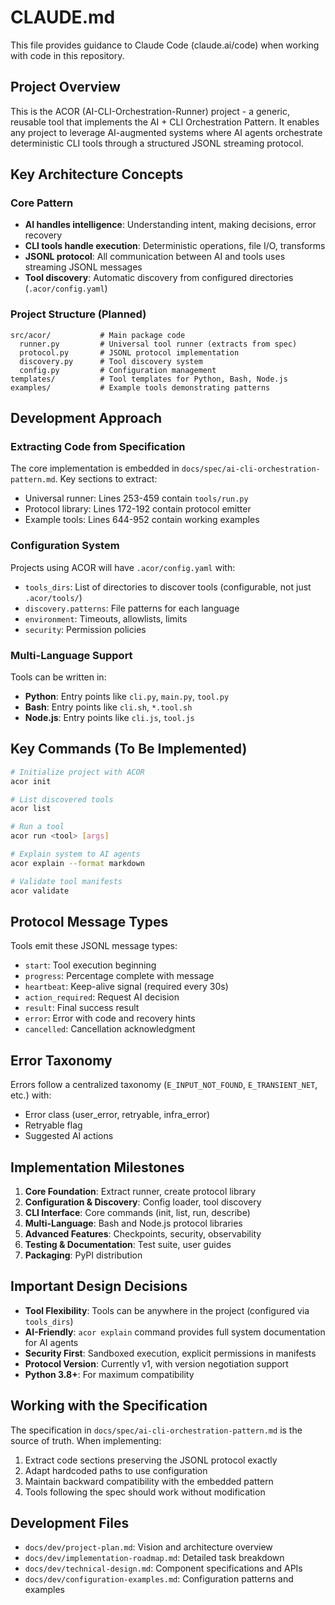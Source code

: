 # CLAUDE.md

This file provides guidance to Claude Code (claude.ai/code) when working with code in this repository.

## Project Overview

This is the ACOR (AI-CLI-Orchestration-Runner) project - a generic, reusable tool that implements the AI + CLI Orchestration Pattern. It enables any project to leverage AI-augmented systems where AI agents orchestrate deterministic CLI tools through a structured JSONL streaming protocol.

## Key Architecture Concepts

### Core Pattern
- **AI handles intelligence**: Understanding intent, making decisions, error recovery
- **CLI tools handle execution**: Deterministic operations, file I/O, transforms
- **JSONL protocol**: All communication between AI and tools uses streaming JSONL messages
- **Tool discovery**: Automatic discovery from configured directories (`.acor/config.yaml`)

### Project Structure (Planned)
```
src/acor/           # Main package code
  runner.py         # Universal tool runner (extracts from spec)
  protocol.py       # JSONL protocol implementation
  discovery.py      # Tool discovery system
  config.py         # Configuration management
templates/          # Tool templates for Python, Bash, Node.js
examples/           # Example tools demonstrating patterns
```

## Development Approach

### Extracting Code from Specification
The core implementation is embedded in `docs/spec/ai-cli-orchestration-pattern.md`. Key sections to extract:
- Universal runner: Lines 253-459 contain `tools/run.py`
- Protocol library: Lines 172-192 contain protocol emitter
- Example tools: Lines 644-952 contain working examples

### Configuration System
Projects using ACOR will have `.acor/config.yaml` with:
- `tools_dirs`: List of directories to discover tools (configurable, not just `.acor/tools/`)
- `discovery.patterns`: File patterns for each language
- `environment`: Timeouts, allowlists, limits
- `security`: Permission policies

### Multi-Language Support
Tools can be written in:
- **Python**: Entry points like `cli.py`, `main.py`, `tool.py`
- **Bash**: Entry points like `cli.sh`, `*.tool.sh`
- **Node.js**: Entry points like `cli.js`, `tool.js`

## Key Commands (To Be Implemented)

```bash
# Initialize project with ACOR
acor init

# List discovered tools
acor list

# Run a tool
acor run <tool> [args]

# Explain system to AI agents
acor explain --format markdown

# Validate tool manifests
acor validate
```

## Protocol Message Types

Tools emit these JSONL message types:
- `start`: Tool execution beginning
- `progress`: Percentage complete with message
- `heartbeat`: Keep-alive signal (required every 30s)
- `action_required`: Request AI decision
- `result`: Final success result
- `error`: Error with code and recovery hints
- `cancelled`: Cancellation acknowledgment

## Error Taxonomy

Errors follow a centralized taxonomy (`E_INPUT_NOT_FOUND`, `E_TRANSIENT_NET`, etc.) with:
- Error class (user_error, retryable, infra_error)
- Retryable flag
- Suggested AI actions

## Implementation Milestones

1. **Core Foundation**: Extract runner, create protocol library
2. **Configuration & Discovery**: Config loader, tool discovery
3. **CLI Interface**: Core commands (init, list, run, describe)
4. **Multi-Language**: Bash and Node.js protocol libraries
5. **Advanced Features**: Checkpoints, security, observability
6. **Testing & Documentation**: Test suite, user guides
7. **Packaging**: PyPI distribution

## Important Design Decisions

- **Tool Flexibility**: Tools can be anywhere in the project (configured via `tools_dirs`)
- **AI-Friendly**: `acor explain` command provides full system documentation for AI agents
- **Security First**: Sandboxed execution, explicit permissions in manifests
- **Protocol Version**: Currently v1, with version negotiation support
- **Python 3.8+**: For maximum compatibility

## Working with the Specification

The specification in `docs/spec/ai-cli-orchestration-pattern.md` is the source of truth. When implementing:
1. Extract code sections preserving the JSONL protocol exactly
2. Adapt hardcoded paths to use configuration
3. Maintain backward compatibility with the embedded pattern
4. Tools following the spec should work without modification

## Development Files

- `docs/dev/project-plan.md`: Vision and architecture overview
- `docs/dev/implementation-roadmap.md`: Detailed task breakdown
- `docs/dev/technical-design.md`: Component specifications and APIs
- `docs/dev/configuration-examples.md`: Configuration patterns and examples